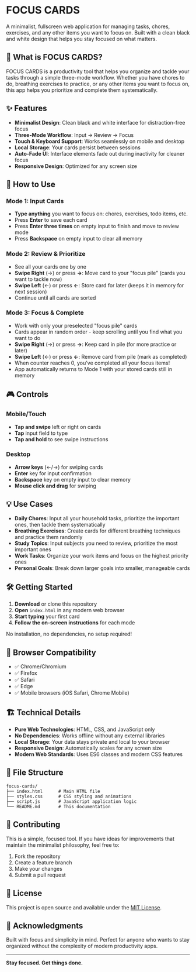 # FOCUS CARDS

A minimalist, fullscreen web application for managing tasks, chores, exercises, and any other items you want to focus on. Built with a clean black and white design that helps you stay focused on what matters.

## 🎯 What is FOCUS CARDS?

FOCUS CARDS is a productivity tool that helps you organize and tackle your tasks through a simple three-mode workflow. Whether you have chores to do, breathing exercises to practice, or any other items you want to focus on, this app helps you prioritize and complete them systematically.

## ✨ Features

- **Minimalist Design**: Clean black and white interface for distraction-free focus
- **Three-Mode Workflow**: Input → Review → Focus
- **Touch & Keyboard Support**: Works seamlessly on mobile and desktop
- **Local Storage**: Your cards persist between sessions
- **Auto-Fade UI**: Interface elements fade out during inactivity for cleaner focus
- **Responsive Design**: Optimized for any screen size

## 🚀 How to Use

### Mode 1: Input Cards
- **Type anything** you want to focus on: chores, exercises, todo items, etc.
- Press **Enter** to save each card
- Press **Enter three times** on empty input to finish and move to review mode
- Press **Backspace** on empty input to clear all memory

### Mode 2: Review & Prioritize
- See all your cards one by one
- **Swipe Right** (→) or press **→**: Move card to your "focus pile" (cards you want to tackle now)
- **Swipe Left** (←) or press **←**: Store card for later (keeps it in memory for next session)
- Continue until all cards are sorted

### Mode 3: Focus & Complete
- Work with only your preselected "focus pile" cards
- Cards appear in random order - keep scrolling until you find what you want to do
- **Swipe Right** (→) or press **→**: Keep card in pile (for more practice or later)
- **Swipe Left** (←) or press **←**: Remove card from pile (mark as completed)
- When counter reaches 0, you've completed all your focus items!
- App automatically returns to Mode 1 with your stored cards still in memory

## 🎮 Controls

### Mobile/Touch
- **Tap and swipe** left or right on cards
- **Tap** input field to type
- **Tap and hold** to see swipe instructions

### Desktop
- **Arrow keys** (←/→) for swiping cards
- **Enter** key for input confirmation
- **Backspace** key on empty input to clear memory
- **Mouse click and drag** for swiping

## 💡 Use Cases

- **Daily Chores**: Input all your household tasks, prioritize the important ones, then tackle them systematically
- **Breathing Exercises**: Create cards for different breathing techniques and practice them randomly
- **Study Topics**: Input subjects you need to review, prioritize the most important ones
- **Work Tasks**: Organize your work items and focus on the highest priority ones
- **Personal Goals**: Break down larger goals into smaller, manageable cards

## 🛠️ Getting Started

1. **Download** or clone this repository
2. **Open** `index.html` in any modern web browser
3. **Start typing** your first card
4. **Follow the on-screen instructions** for each mode

No installation, no dependencies, no setup required!

## 📱 Browser Compatibility

- ✅ Chrome/Chromium
- ✅ Firefox
- ✅ Safari
- ✅ Edge
- ✅ Mobile browsers (iOS Safari, Chrome Mobile)

## 🏗️ Technical Details

- **Pure Web Technologies**: HTML, CSS, and JavaScript only
- **No Dependencies**: Works offline without any external libraries
- **Local Storage**: Your data stays private and local to your browser
- **Responsive Design**: Automatically scales for any screen size
- **Modern Web Standards**: Uses ES6 classes and modern CSS features

## 📁 File Structure

```
focus-cards/
├── index.html      # Main HTML file
├── styles.css      # CSS styling and animations
├── script.js       # JavaScript application logic
└── README.md       # This documentation
```

## 🤝 Contributing

This is a simple, focused tool. If you have ideas for improvements that maintain the minimalist philosophy, feel free to:

1. Fork the repository
2. Create a feature branch
3. Make your changes
4. Submit a pull request

## 📄 License

This project is open source and available under the [MIT License](LICENSE).

## 🙏 Acknowledgments

Built with focus and simplicity in mind. Perfect for anyone who wants to stay organized without the complexity of modern productivity apps.

---

**Stay focused. Get things done.**
